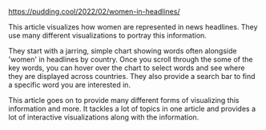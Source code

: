 https://pudding.cool/2022/02/women-in-headlines/

This article visualizes how women are represented in news headlines. They use many different visualizations to portray this information. 

They start with a jarring, simple chart showing words often alongside 'women' in headlines by country. Once you scroll through the some of the key words, you can hover over the chart to select words and see where they are displayed across countries. They also provide a search bar to find a specific word you are interested in. 

This article goes on to provide many different forms of visualizing this information and more. It tackles a lot of topics in one article and provides a lot of interactive visualizations along with the information.

